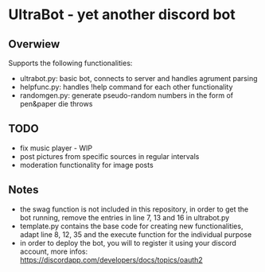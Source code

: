 # UltraBot - yet another discord bot

## Overwiew

Supports the following functionalities:
* ultrabot.py: basic bot, connects to server and handles agrument parsing
* helpfunc.py: handles !help command for each other functionality
* randomgen.py: generate pseudo-random numbers in the form of pen&paper die throws

## TODO

* fix music player - WIP
* post pictures from specific sources in regular intervals
* moderation functionality for image posts


## Notes

* the swag function is not included in this repository, in order to get the bot running, remove the entries in line 7, 13 and 16 in ultrabot.py
* template.py contains the base code for creating new functionalities, adapt line 8, 12, 35 and the execute function for the individual purpose
* in order to deploy the bot, you will to register it using your discord account, more infos: https://discordapp.com/developers/docs/topics/oauth2
